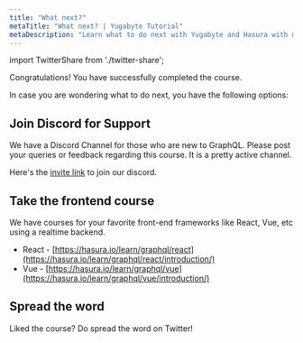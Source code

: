```yaml
---
title: "What next?"
metaTitle: "What next? | Yugabyte Tutorial"
metaDescription: "Learn what to do next with Yugabyte and Hasura with more community resources. Join our discord channel for support."
---
```


import TwitterShare from './twitter-share';

Congratulations! You have successfully completed the course.

In case you are wondering what to do next, you have the following options:

## Join Discord for Support

We have a Discord Channel for those who are new to GraphQL. Please post your queries or feedback regarding this course. It is a pretty active channel.

Here's the [invite link](https://discord.com/invite/hasura) to join our discord.

## Take the frontend course

We have courses for your favorite front-end frameworks like React, Vue, etc using a realtime backend.

- React - [https://hasura.io/learn/graphql/react](https://hasura.io/learn/graphql/react/introduction/)
- Vue - [https://hasura.io/learn/graphql/vue](https://hasura.io/learn/graphql/vue/introduction/)

## Spread the word

Liked the course?
Do spread the word on Twitter! <TwitterShare />
